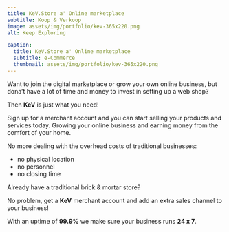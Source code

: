 ```yaml
---
title: KeV.Store a' Online marketplace
subtitle: Koop & Verkoop
image: assets/img/portfolio/kev-365x220.png
alt: Keep Exploring

caption:
  title: KeV.Store a' Online marketplace
  subtitle: e-Commerce
  thumbnail: assets/img/portfolio/kev-365x220.png
---
```

Want to join the digital marketplace or grow your own online business, but dona’t have a lot of time and money to invest in setting up a web shop?

Then **KeV** is just what you need!

Sign up for a merchant account and you can start selling your products and services today. Growing your online business and earning money from the comfort of your home.

No more dealing with the overhead costs of traditional businesses:
-  no physical location
-  no personnel
-  no closing time

Already have a traditional brick & mortar store?

No problem, get a **KeV** merchant account and add an extra sales channel to your business!

With an uptime of **99.9%** we make sure your business runs **24 x 7**.

